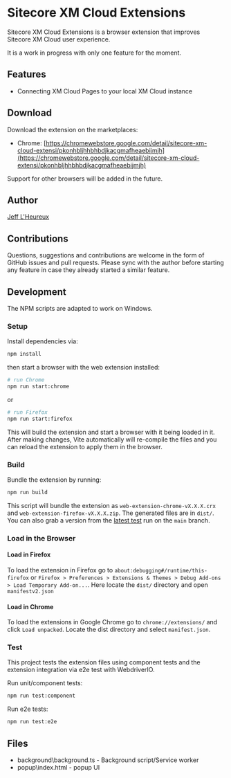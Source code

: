# Sitecore XM Cloud Extensions

Sitecore XM Cloud Extensions is a browser extension that improves Sitecore XM Cloud user experience.

It is a work in progress with only one feature for the moment.

## Features

- Connecting XM Cloud Pages to your local XM Cloud instance

## Download

Download the extension on the marketplaces:

- Chrome: [https://chromewebstore.google.com/detail/sitecore-xm-cloud-extensi/pkonhbljhhbhbdjkacgmafheaebijmjh](https://chromewebstore.google.com/detail/sitecore-xm-cloud-extensi/pkonhbljhhbhbdjkacgmafheaebijmjh)

Support for other browsers will be added in the future.

## Author

[Jeff L'Heureux](https://www.jflh.ca/aboutme)

## Contributions

Questions, suggestions and contributions are welcome in the form of GitHub issues and pull requests. Please sync with the author before starting any feature in case they already started a similar feature.

## Development

The NPM scripts are adapted to work on Windows.

### Setup

Install dependencies via:

```sh
npm install
```

then start a browser with the web extension installed:

```sh
# run Chrome
npm run start:chrome
```

or

```sh
# run Firefox
npm run start:firefox
```

This will build the extension and start a browser with it being loaded in it. After making changes, Vite automatically will re-compile the files and you can reload the extension to apply them in the browser.

### Build

Bundle the extension by running:

```sh
npm run build
```

This script will bundle the extension as `web-extension-chrome-vX.X.X.crx` and `web-extension-firefox-vX.X.X.zip`. The generated files are in `dist/`. You can also grab a version from the [latest test](https://github.com/stateful/web-extension-starter-kit/actions/workflows/test.yml) run on the `main` branch.

### Load in the Browser

#### Load in Firefox

To load the extension in Firefox go to `about:debugging#/runtime/this-firefox` or `Firefox > Preferences > Extensions & Themes > Debug Add-ons > Load Temporary Add-on...`. Here locate the `dist/` directory and open `manifestv2.json`

#### Load in Chrome

To load the extensions in Google Chrome go to `chrome://extensions/` and click `Load unpacked`. Locate the dist directory and select `manifest.json`.

### Test

This project tests the extension files using component tests and the extension integration via e2e test with WebdriverIO.

Run unit/component tests:

```sh
npm run test:component
```

Run e2e tests:

```sh
npm run test:e2e
```

## Files

- background\background.ts - Background script/Service worker
- popup\index.html - popup UI
